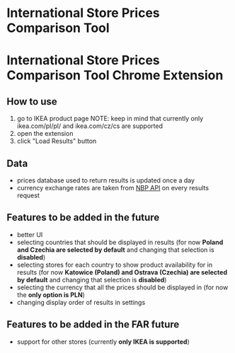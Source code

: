 # International Store Prices Comparison Tool
# International Store Prices Comparison Tool Chrome Extension

## How to use

1. go to IKEA product page
   NOTE: keep in mind that currently only ikea.com/pl/pl/ and ikea.com/cz/cs are supported
2. open the extension
3. click "Load Results" button

## Data

- prices database used to return results is updated once a day
- currency exchange rates are taken from [NBP API](https://api.nbp.pl/) on every results request

## Features to be added in the future

- better UI
- selecting countries that should be displayed in results (for now **Poland and Czechia are selected by default** and changing that selection is **disabled**)
- selecting stores for each country to show product availability for in results (for now **Katowice (Poland) and Ostrava (Czechia) are selected by default** and changing that selection is **disabled**)
- selecting the currency that all the prices should be displayed in (for now the **only option is PLN**)
- changing display order of results in settings

## Features to be added in the FAR future

- support for other stores (currently **only IKEA is supported**)
